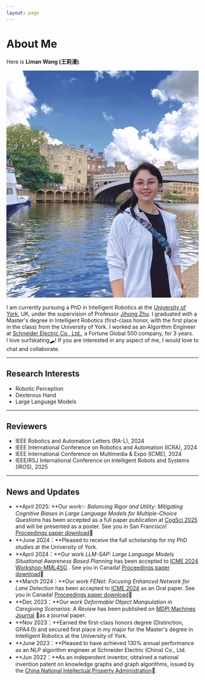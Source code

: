```yaml
---
layout: page
---
```


# About Me



Here is **Liman Wang (王莉漫)**.

<img src="images/liman03.jpg" class="floatpic">

I am currently pursuing a PhD in Intelligent Robotics at the [University of York](https://www.york.ac.uk/#/), UK, under the supervision of Professor [Jihong Zhu](https://jihong-zhu.github.io/).
I graduated with a Master's degree in Intelligent Robotics (first-class honor, with the first place in the class) from the University of York.
I worked as an Algorithm Engineer at [Schneider Electric Co., Ltd.](https://www.se.com/ww/en/#/), a Fortune Global 500 company, for 3 years.  
I love surfskating🛹!
If you are interested in any aspect of me, I would love to chat and collaborate.

---

## Research Interests

- Robotic Perception
- Dexterous Hand
- Large Language Models

---

## Reviewers

- IEEE Robotics and Automation Letters (RA-L), 2024
- IEEE International Conference on Robotics and Automation (ICRA), 2024
- IEEE International Conference on Multimedia & Expo (ICME), 2024
- IEEE/RSJ International Conference on Intelligent Robots and Systems (IROS), 2025

---


## News and Updates
- **April 2025: **Our work✨ *Balancing Rigor and Utility: Mitigating Cognitive Biases in Large Language Models for Multiple-Choice Questions* has been accepted as a full paper publication at [CogSci 2025](https://cognitivesciencesociety.org/cogsci-2025/) and will be presented as a poster. See you in San Francisco! [Proceedings paper download](https://www.computer.org/csdl/proceedings-article/icmew/2024/10645429/1ZNT7zHkzew)🔗
- **June 2024：**Pleased to receive the full scholarship for my PhD studies at the University of York.
- **April 2024：**Our work *LLM-SAP: Large Language Models Situational Awareness Based Planning* has been accepted to [ICME 2024 Workshop-MML4SG](https://vista-h.github.io/MML4SG_2024/#/) . See you in Canada! [Proceedings paper download](https://www.computer.org/csdl/proceedings-article/icmew/2024/10645429/1ZNT7zHkzew)🔗
- **March 2024：**Our work *FENet: Focusing Enhanced Network for Lane Detection* has been accepted to [ICME 2024](https://2024.ieeeicme.org/#/) as an Oral paper. See you in Canada! [Proceedings paper download](https://www.computer.org/csdl/proceedings-article/icme/2024/10687857/20F0GXZBkEU)🔗
- **Dec 2023：**Our work *Deformable Object Manipulation in Caregiving Scenarios: A Review* has been published on [MDPI Machines Journal](https://www.mdpi.com/2075-1702/11/11/1013#/) 🔗as a journal paper.
- **Nov 2023：**Earned the first-class honors degree (Distinction, GPA4.0) and secured first place in my major for the Master's degree in Intelligent Robotics at the University of York.
- **June 2023：**Pleased to have achieved 130% annual performance as an NLP algorithm engineer at Schneider Electric (China) Co., Ltd.
- **Jun 2022：**As an independent inventor, obtained a national invention patent on knowledge graphs and graph algorithms, issued by the [China National Intellectual Property Administration](https://www.cnipa.gov.cn/#/)🔗. 


 